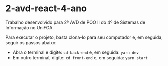 # 2-avd-react-4-ano
 Trabalho desenvolvido para 2ª AVD de POO II do 4º de Sistemas de Informação no UniFOA

 Para executar o projeto, basta clona-lo para seu computador e, em seguida, seguir os passos abaixo:

 - Abra o terminal e digite: `cd back-end` e, em seguida: `yarn dev`
 - Em outro terminal, digite: `cd front-end` e, em seguida: `yarn start`

